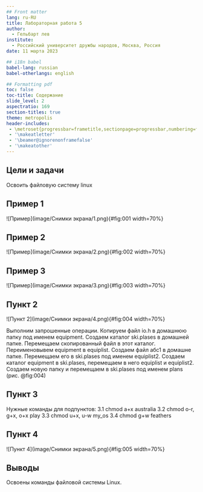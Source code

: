 ```yaml
---
## Front matter
lang: ru-RU
title: Лабораторная работа 5
author:
  - Гельбарт лев
institute:
  - Российский университет дружбы народов, Москва, Россия
date: 11 марта 2023

## i18n babel
babel-lang: russian
babel-otherlangs: english

## Formatting pdf
toc: false
toc-title: Содержание
slide_level: 2
aspectratio: 169
section-titles: true
theme: metropolis
header-includes:
 - \metroset{progressbar=frametitle,sectionpage=progressbar,numbering=fraction}
 - '\makeatletter'
 - '\beamer@ignorenonframefalse'
 - '\makeatother'
---
```


## Цели и задачи

Освоить файловую систему linux

## Пример 1

![Пример](image/Снимки экрана/1.png){#fig:001 width=70%}

## Пример 2

![Пример](image/Снимки экрана/2.png){#fig:002 width=70%}

## Пример 3

![Пример](image/Снимки экрана/3.png){#fig:003 width=70%}

## Пункт 2

![Пункт 2](image/Снимки экрана/4.png){#fig:004 width=70%}

Выполним запрошенные операции. Копируем файл io.h в домашнюю папку под именем equipment. Создаем каталог ski.plases в домашней папке. Перемещаем скопированный файл в этот каталог. Переименовывем equipment в equiplist. Создаем файл абс1 в домашне папке. Перемещаем его в ski.plases под именем equiplist2. Создаем каталог equipment в ski.plases, перемещаем в него equiplist и equiplist2. Создаем новую папку и перемещаем в ski.plases под именем plans (рис. @fig:004)

## Пункт 3

Нужные команды для подпунктов:
3.1 chmod a+x australia
3.2 chmod o-r, g+x, o+x play
3.3 chmod u+x, u-w my_os
3.4 chmod g+w feathers

## Пункт 4

![Пункт 4](image/Снимки экрана/5.png){#fig:005 width=70%}

## Выводы

Освоены команды файловой системы Linux.





